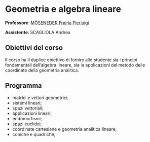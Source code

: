# Geometria e algebra lineare

**Professore**: [MÖSENEDER Frajria Pierluigi](https://orcid.org/0000-0002-7547-4046)

**Assistente**: SCAGLIOLA Andrea

## Obiettivi del corso

Il corso ha il duplice obiettivo di fornire allo studente sia i principi fondamentali dell’algebra lineare, sia le applicazioni del metodo delle coordinate della geometria analitica.

## Programma

- matrici e vettori geometrici;
- sistemi lineari;
- spazi vettoriali;
- applicazioni lineari;
- endomorfismi;
- spazi euclidei;
- coordinate cartesiane e geometria analitica lineare;
- coniche e quadriche;